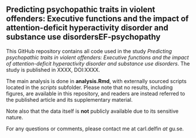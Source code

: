 ## Predicting psychopathic traits in violent offenders: Executive functions and the impact of attention-deficit hyperactivity disorder and substance use disordersEF-psychopathy

This GitHub repository contains all code used in the study *Predicting psychopathic traits in violent offenders: Executive functions and the impact of attention-deficit hyperactivity disorder and substance use disorders*. The study is published in XXXX, DOI:XXXX.

The main analysis is done in **analysis.Rmd**, with externally sourced scripts located in the *scripts* subfolder. Please note that no results, including figures, are available in this repository, and readers are instead referred to the published article and its supplementary material.

Note also that the data itself is **not** publicly available due to its sensitive nature.

For any questions or comments, please contact me at carl.delfin *at* gu.se.


